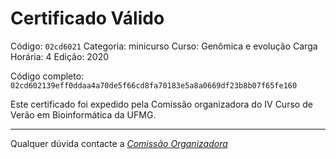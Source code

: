# Certificado Válido

Código: `02cd6021`
Categoria: minicurso
Curso: Genômica e evolução
Carga Horária: 4
Edição: 2020


Código completo: `02cd602139eff0ddaa4a70de5f66cd8fa70183e5a8a0669df23b8b07f65fe160`


Este certificado foi expedido pela Comissão organizadora do IV Curso de Verão em Bioinformática da UFMG.

----

Qualquer dúvida contacte a [_Comissão Organizadora_](<mailto:cursobioinfoufmg@gmail.com$subject=[Certificados]>)

